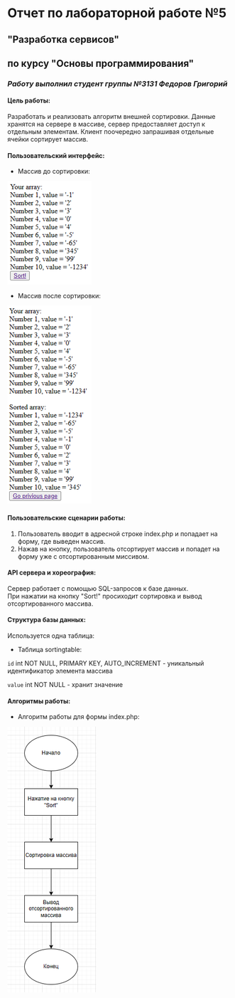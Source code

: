 # Отчет по лабораторной работе №5 
## "Разработка сервисов"
## по курсу "Основы программирования"
### *Работу выполнил студент группы №3131 Федоров Григорий*


#### Цель работы:   
  
Разработать и реализовать алгоритм внешней сортировки. Данные хранятся на сервере в массиве, сервер предоставляет доступ к отдельным элементам. Клиент поочередно запрашивая отдельные ячейки сортирует массив.    

#### Пользовательский интерфейс:

* Массив до сортировки:

![index](index.png)

* Массив после сортировки:

![client](client.png)

#### Пользовательские сценарии работы:

1. Пользователь вводит в адресной строке index.php и попадает на форму, где выведен массив. 
2. Нажав на кнопку, пользователь отсортирует массив и попадет на форму уже с отсортированным миссивом.

#### API сервера и хореография:

Сервер работает с помощью SQL-запросов к базе данных.  
При нажатии на кнопку "Sort!" просиходит сортировка и вывод отсортированного массива.

#### Структура базы данных:

Используется одна таблица:

- Таблица sortingtable:

`id` int NOT NULL, PRIMARY KEY, AUTO_INCREMENT - уникальный идентификатор элемента массива
   
`value` int NOT NULL - хранит значение 
  
#### Алгоритмы работы: 

* Алгоритм работы для формы index.php:

![first_diagram](first_diagram.png)





